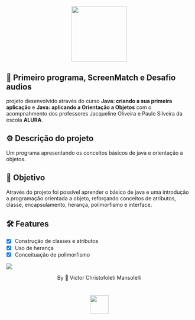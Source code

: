 <div align="center">
<h1>
    <img src="https://github.com/VMansolelli/Projeto-Alugames-Alura/assets/138635441/b5fff654-c5a3-406e-908b-fbe963644f3e" width="150px">
</h1>

</div>

## 🚀  Primeiro programa, ScreenMatch e Desafio audios
projeto desenvolvido através do curso **Java: criando a sua primeira aplicação** e **Java: aplicando a Orientação a Objetos** com o acompnahmento dos professores Jacqueline Oliveira e Paulo Silveira da escola **ALURA**.

## ⚙️ Descrição do projeto
Um programa apresentando os conceitos básicos de java e orientação a objetos.

## 🎯 Objetivo 
Através do projeto foi possível aprender o básico de java e uma introdução a programação orientada a objeto, reforçando conceitos de atributos, classe, encapsulamento, herança, polimorfismo e interface.

## 🛠 Features
- [x] Construção de classes e atributos
- [x] Uso de herança
- [x] Conceituação de polimorfismo

![](https://raw.githubusercontent.com/andreasbm/readme/master/assets/lines/rainbow.png)

<div align="center">By 🍃 Victor Christofoleti Mansolelli
<h1>
    <img src="https://github.com/VMansolelli/Projeto-Alugames-Alura/assets/138635441/b5fff654-c5a3-406e-908b-fbe963644f3e" width="50px">
</h1>
</div>

